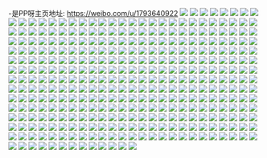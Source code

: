 -是PP呀主页地址: https://weibo.com/u/1793640922 
![](https://wx4.sinaimg.cn/mw2000/6ae8c9daly1h90anzwu1oj21400u0drg.jpg) 
![](https://wx4.sinaimg.cn/mw2000/6ae8c9daly1h90ao07bpqj20u0140tet.jpg) 
![](https://wx4.sinaimg.cn/mw2000/6ae8c9daly1h90anzcav3j22c0340kjl.jpg) 
![](https://wx4.sinaimg.cn/mw2000/6ae8c9daly1h90ap9shmej22c0340qv5.jpg) 
![](https://wx4.sinaimg.cn/mw2000/6ae8c9daly1h90apc2a86j23402c0npd.jpg) 
![](https://wx4.sinaimg.cn/mw2000/6ae8c9daly1h90ao3dcz6j20u014079m.jpg) 
![](https://wx4.sinaimg.cn/mw2000/6ae8c9daly1h8888e1ns3j20u0140afn.jpg) 
![](https://wx4.sinaimg.cn/mw2000/6ae8c9daly1h7pwmw1et0j21400u0n0i.jpg) 
![](https://wx4.sinaimg.cn/mw2000/6ae8c9daly1h7pwmx0j6wj21400u0n0d.jpg) 
![](https://wx4.sinaimg.cn/mw2000/6ae8c9daly1h77ctx4ulzj20zo256qrs.jpg) 
![](https://wx4.sinaimg.cn/mw2000/6ae8c9daly1h77biylg0mj20zo2561kx.jpg) 
![](https://wx4.sinaimg.cn/mw2000/6ae8c9daly1h758p42nm8j22c0340u0x.jpg) 
![](https://wx4.sinaimg.cn/mw2000/6ae8c9dagy1h6ull8iuffj21400u0gwd.jpg) 
![](https://wx4.sinaimg.cn/mw2000/6ae8c9dagy1h6ull2ik24j20u0140q84.jpg) 
![](https://wx4.sinaimg.cn/mw2000/6ae8c9dagy1h6ull54z74j20u0140tbn.jpg) 
![](https://wx4.sinaimg.cn/mw2000/6ae8c9dagy1h6ull6nkc0j20u0140dhf.jpg) 
![](https://wx4.sinaimg.cn/mw2000/6ae8c9dagy1h6ull7e9t9j20u014041n.jpg) 
![](https://wx4.sinaimg.cn/mw2000/6ae8c9dagy1h6ulldjokmj20u0140ah0.jpg) 
![](https://wx4.sinaimg.cn/mw2000/6ae8c9daly1h6i150ennej22uc24r7wi.jpg) 
![](https://wx4.sinaimg.cn/mw2000/6ae8c9daly1h50xwxh2kjj21ke2387wh.jpg) 
![](https://wx4.sinaimg.cn/mw2000/6ae8c9daly1h50xwyigobj22a831nhdt.jpg) 
![](https://wx4.sinaimg.cn/mw2000/6ae8c9daly1h50xxbe0czj21o0280e81.jpg) 
![](https://wx4.sinaimg.cn/mw2000/6ae8c9daly1h4yfdcpw1uj20u0140th5.jpg) 
![](https://wx4.sinaimg.cn/mw2000/6ae8c9daly1h3zmqogx7tj20u01sxk0i.jpg) 
![](https://wx4.sinaimg.cn/mw2000/6ae8c9dagy1h3ycllq2hcj20z71h9b29.jpg) 
![](https://wx4.sinaimg.cn/mw2000/6ae8c9dagy1h3yckz3h01j20zo1hf4kz.jpg) 
![](https://wx4.sinaimg.cn/mw2000/6ae8c9dagy1h3yckxvoj8j20zn1he4ia.jpg) 
![](https://wx4.sinaimg.cn/mw2000/6ae8c9dagy1h3yckzlpmvj20ue19faor.jpg) 
![](https://wx4.sinaimg.cn/mw2000/6ae8c9dagy1h3ycltwwv3j20zg1h3nlz.jpg) 
![](https://wx4.sinaimg.cn/mw2000/6ae8c9dagy1h3ycu1394jj20zo0no12i.jpg) 
![](https://wx4.sinaimg.cn/mw2000/6ae8c9dagy1h3ycp8lhbbj2224334qv7.jpg) 
![](https://wx4.sinaimg.cn/mw2000/6ae8c9dagy1h3yckynb49j21w019c1kx.jpg) 
![](https://wx4.sinaimg.cn/mw2000/6ae8c9dagy1h3ycoijypcj20yq1gxwsh.jpg) 
![](https://wx4.sinaimg.cn/mw2000/6ae8c9dagy1h3ycrxdevmj20ws1d7gya.jpg) 
![](https://wx4.sinaimg.cn/mw2000/6ae8c9dagy1h3x7gz3sl2j20u01cwt9w.jpg) 
![](https://wx4.sinaimg.cn/mw2000/6ae8c9dagy1h3x7gzgmn3j20k4069dg3.jpg) 
![](https://wx4.sinaimg.cn/mw2000/6ae8c9dagy1h3k8pyumfjj20u60u078x.jpg) 
![](https://wx4.sinaimg.cn/mw2000/6ae8c9dagy1h3k8pzyfvtj20u60u0wjg.jpg) 
![](https://wx4.sinaimg.cn/mw2000/6ae8c9dagy1h3k8q0lorfj20u90u0wgo.jpg) 
![](https://wx4.sinaimg.cn/mw2000/6ae8c9dagy1h3k8pxqd59j20u00gwju3.jpg) 
![](https://wx4.sinaimg.cn/mw2000/6ae8c9dagy1h317fqq63dj22c03401ky.jpg) 
![](https://wx4.sinaimg.cn/mw2000/6ae8c9dagy1h22e229m9gj21f01w0b29.jpg) 
![](https://wx4.sinaimg.cn/mw2000/6ae8c9dagy1h22e241wfnj21ey1vz1kx.jpg) 
![](https://wx4.sinaimg.cn/mw2000/6ae8c9dagy1h226twirs5j22122pfu0x.jpg) 
![](https://wx4.sinaimg.cn/mw2000/6ae8c9dagy1h20300xgpmj228h2zb4qq.jpg) 
![](https://wx4.sinaimg.cn/mw2000/6ae8c9dagy1h202zaop2vj28zk6qonpn.jpg) 
![](https://wx4.sinaimg.cn/mw2000/6ae8c9dagy1h202y2pl06j221w2qinpd.jpg) 
![](https://wx4.sinaimg.cn/mw2000/6ae8c9dagy1h1zxp6b798j221x2qkhdt.jpg) 
![](https://wx4.sinaimg.cn/mw2000/6ae8c9daly1h1zxsjshsfj22442thkjm.jpg) 
![](https://wx4.sinaimg.cn/mw2000/6ae8c9daly1h1zxxx3wm2j21y52lju0x.jpg) 
![](https://wx4.sinaimg.cn/mw2000/6ae8c9dagy1h1ylknd9zgj20zj1be12n.jpg) 
![](https://wx4.sinaimg.cn/mw2000/6ae8c9dagy1h1ylli6zpoj20u012u13v.jpg) 
![](https://wx4.sinaimg.cn/mw2000/6ae8c9dagy1h1xydev7ftj225j2vdqv5.jpg) 
![](https://wx4.sinaimg.cn/mw2000/6ae8c9dagy1h1xyb75gjej21ya2ln1kx.jpg) 
![](https://wx4.sinaimg.cn/mw2000/6ae8c9daly1h1xydj2z4wj21sh2dz4qq.jpg) 
![](https://wx4.sinaimg.cn/mw2000/6ae8c9daly1h1svzmkr6tj21js22d7wh.jpg) 
![](https://wx4.sinaimg.cn/mw2000/6ae8c9dagy1h1svn3xeo5j21n426ukex.jpg) 
![](https://wx4.sinaimg.cn/mw2000/6ae8c9dagy1h1svnhz5ldj21tr2fo1kx.jpg) 
![](https://wx4.sinaimg.cn/mw2000/6ae8c9dagy1h1svp1xrn3j21r52c7hdt.jpg) 
![](https://wx4.sinaimg.cn/mw2000/6ae8c9dagy1h1svst12g6j28zk6qo4qs.jpg) 
![](https://wx4.sinaimg.cn/mw2000/6ae8c9dagy1h1svsyg0xcj222j2rdkjl.jpg) 
![](https://wx4.sinaimg.cn/mw2000/6ae8c9dagy1h1pksm5o4aj20u0140jzo.jpg) 
![](https://wx4.sinaimg.cn/mw2000/6ae8c9dagy1h1pkskqlloj20u0140tfc.jpg) 
![](https://wx4.sinaimg.cn/mw2000/6ae8c9dagy1h1pksjteibj21400u044x.jpg) 
![](https://wx4.sinaimg.cn/mw2000/6ae8c9dagy1h1pksn1fqgj20u0140tew.jpg) 
![](https://wx4.sinaimg.cn/mw2000/6ae8c9dagy1h1pksnxxdmj20u0140jyd.jpg) 
![](https://wx4.sinaimg.cn/mw2000/6ae8c9dagy1h1pkux0dgbj20u0140q9h.jpg) 
![](https://wx4.sinaimg.cn/mw2000/6ae8c9dagy1h1pktn1yz9j20u00u0dkv.jpg) 
![](https://wx4.sinaimg.cn/mw2000/6ae8c9daly1h1mzst0cglj20zo19kgou.jpg) 
![](https://wx4.sinaimg.cn/mw2000/6ae8c9daly1h1m2o32efwj20u0140n9i.jpg) 
![](https://wx4.sinaimg.cn/mw2000/6ae8c9daly1h10yq1fj6dj22062o8npd.jpg) 
![](https://wx4.sinaimg.cn/mw2000/6ae8c9dagy1h0xsjwje0jj20u013z12c.jpg) 
![](https://wx4.sinaimg.cn/mw2000/6ae8c9dagy1h0xsh2mmcwj20u0140qap.jpg) 
![](https://wx4.sinaimg.cn/mw2000/6ae8c9dagy1h0xsf16wchj20u0140n4a.jpg) 
![](https://wx4.sinaimg.cn/mw2000/6ae8c9dagy1h0xsjuredvj20u0140gt0.jpg) 
![](https://wx4.sinaimg.cn/mw2000/6ae8c9dagy1h0xsewwzd5j20u00u0wkk.jpg) 
![](https://wx4.sinaimg.cn/mw2000/6ae8c9dagy1h0xsezmilqj20u014046b.jpg) 
![](https://wx4.sinaimg.cn/mw2000/6ae8c9dagy1h0xsh3m7e3j21400u0dn2.jpg) 
![](https://wx4.sinaimg.cn/mw2000/6ae8c9dagy1h0xshbd9qlj20u0140n4k.jpg) 
![](https://wx4.sinaimg.cn/mw2000/6ae8c9dagy1h0xshddhuxj21400u0doz.jpg) 
![](https://wx4.sinaimg.cn/mw2000/6ae8c9daly1h0nlwpxdnxj20s61954ab.jpg) 
![](https://wx4.sinaimg.cn/mw2000/6ae8c9daly1h08akj1vdmj20u01t0tjl.jpg) 
![](https://wx4.sinaimg.cn/mw2000/6ae8c9daly1h08anj2kqaj20u0140wpj.jpg) 
![](https://wx4.sinaimg.cn/mw2000/6ae8c9daly1h08aa1qszxj20u0140jzr.jpg) 
![](https://wx4.sinaimg.cn/mw2000/6ae8c9daly1h08anidifbj20u014249o.jpg) 
![](https://wx4.sinaimg.cn/mw2000/6ae8c9daly1h08ahg3c3aj20u0140n47.jpg) 
![](https://wx4.sinaimg.cn/mw2000/6ae8c9daly1h08aqn8nmuj20u0140790.jpg) 
![](https://wx4.sinaimg.cn/mw2000/6ae8c9daly1gztjml3j18j23332bchdu.jpg) 
![](https://wx4.sinaimg.cn/mw2000/6ae8c9daly1gztjl7s003j23332bcqv6.jpg) 
![](https://wx4.sinaimg.cn/mw2000/6ae8c9daly1gztjlh2vnyj22s4233b29.jpg) 
![](https://wx4.sinaimg.cn/mw2000/6ae8c9daly1gztjlqkvbuj22p220tu0x.jpg) 
![](https://wx4.sinaimg.cn/mw2000/6ae8c9daly1gztjkk99u7j22qb21thdu.jpg) 
![](https://wx4.sinaimg.cn/mw2000/6ae8c9daly1gztjm41ylzj22xl2761ky.jpg) 
![](https://wx4.sinaimg.cn/mw2000/6ae8c9daly1gztjk3kdx7j22c0340b2a.jpg) 
![](https://wx4.sinaimg.cn/mw2000/6ae8c9daly1gzscflwp3yj233z1by1kx.jpg) 
![](https://wx4.sinaimg.cn/mw2000/6ae8c9daly1gxz882ana1j20u01sx46o.jpg) 
![](https://wx4.sinaimg.cn/mw2000/6ae8c9daly1gxz88d0i2kj20u01sx7dp.jpg) 
![](https://wx4.sinaimg.cn/mw2000/6ae8c9daly1gxxyl9jjsoj20sg0g0acv.jpg) 
![](https://wx4.sinaimg.cn/mw2000/6ae8c9daly1gxx8mgmp0ej20zo2567wh.jpg) 
![](https://wx4.sinaimg.cn/mw2000/6ae8c9daly1gwv3hkkr28j21c921dtv8.jpg) 
![](https://wx4.sinaimg.cn/mw2000/6ae8c9daly1gwv2699f2vj21f01w04qp.jpg) 
![](https://wx4.sinaimg.cn/mw2000/6ae8c9daly1gwv25ywezmj223n2sue81.jpg) 
![](https://wx4.sinaimg.cn/mw2000/6ae8c9daly1gwv2674nf9j226t26tu0x.jpg) 
![](https://wx4.sinaimg.cn/mw2000/6ae8c9daly1gwv3eolc3hj21zs2nphdt.jpg) 
![](https://wx4.sinaimg.cn/mw2000/6ae8c9daly1gwv262aypkj22aw2awnpd.jpg) 
![](https://wx4.sinaimg.cn/mw2000/6ae8c9daly1gwv3dtjnpfj212f142dzr.jpg) 
![](https://wx4.sinaimg.cn/mw2000/6ae8c9daly1gwv2uvnh1vj21en1fd4p5.jpg) 
![](https://wx4.sinaimg.cn/mw2000/6ae8c9daly1gwv3aqg530j22a72a77wi.jpg) 
![](https://wx4.sinaimg.cn/mw2000/6ae8c9daly1gwmvg14xt2j20u0140n5s.jpg) 
![](https://wx4.sinaimg.cn/mw2000/6ae8c9daly1gwmvg34etrj20u0148dot.jpg) 
![](https://wx4.sinaimg.cn/mw2000/6ae8c9daly1gwmvg475orj20u0140161.jpg) 
![](https://wx4.sinaimg.cn/mw2000/6ae8c9daly1gwmvg4wimxj21400u010n.jpg) 
![](https://wx4.sinaimg.cn/mw2000/6ae8c9daly1gwmvg2ko5kj20u0140tii.jpg) 
![](https://wx4.sinaimg.cn/mw2000/6ae8c9daly1gwmvgn7qwbj20u0140gsp.jpg) 
![](https://wx4.sinaimg.cn/mw2000/6ae8c9daly1gwmvgnzp88j20u0140139.jpg) 
![](https://wx4.sinaimg.cn/mw2000/6ae8c9daly1gwmvjmnudbj20u0140dn4.jpg) 
![](https://wx4.sinaimg.cn/mw2000/6ae8c9daly1gwmvszyzr6j20u013ytmt.jpg) 
![](https://wx4.sinaimg.cn/mw2000/6ae8c9daly1gwlvrhxx92j22c0340hdu.jpg) 
![](https://wx4.sinaimg.cn/mw2000/6ae8c9daly1gwlvrfidmvj22c0340b2a.jpg) 
![](https://wx4.sinaimg.cn/mw2000/6ae8c9daly1gwlvpw0wlaj21bm1rhnpd.jpg) 
![](https://wx4.sinaimg.cn/mw2000/6ae8c9daly1gwlvyxk5z7j21fo1wwty6.jpg) 
![](https://wx4.sinaimg.cn/mw2000/6ae8c9daly1gwlvpywoi7j219w1nv7wh.jpg) 
![](https://wx4.sinaimg.cn/mw2000/6ae8c9daly1gwlvrlfrodj22c0340e83.jpg) 
![](https://wx4.sinaimg.cn/mw2000/6ae8c9daly1gwlw3vjj58j21f01w0b2a.jpg) 
![](https://wx4.sinaimg.cn/mw2000/6ae8c9daly1gwlw1kipsjj21w01f0x6p.jpg) 
![](https://wx4.sinaimg.cn/mw2000/6ae8c9daly1gwlw2g77u0j21h51yu4qq.jpg) 
![](https://wx4.sinaimg.cn/mw2000/6ae8c9daly1gwhaocbr3wj22c0340b2b.jpg) 
![](https://wx4.sinaimg.cn/mw2000/6ae8c9daly1gwhaloafbpj23402c0x6p.jpg) 
![](https://wx4.sinaimg.cn/mw2000/6ae8c9daly1gwhammrf2zj22c0340qv5.jpg) 
![](https://wx4.sinaimg.cn/mw2000/6ae8c9daly1gwhaonmczkj22c03407wi.jpg) 
![](https://wx4.sinaimg.cn/mw2000/6ae8c9daly1gwhal836h6j21f01w0e81.jpg) 
![](https://wx4.sinaimg.cn/mw2000/6ae8c9daly1gwhanc8t6wj23402c0npe.jpg) 
![](https://wx4.sinaimg.cn/mw2000/6ae8c9daly1gwhanokjf5j22c0340qv5.jpg) 
![](https://wx4.sinaimg.cn/mw2000/6ae8c9daly1gwhanzux6kj23402c0npd.jpg) 
![](https://wx4.sinaimg.cn/mw2000/6ae8c9daly1gwhbcxm0tcj21f01w0kjl.jpg) 
![](https://wx4.sinaimg.cn/mw2000/6ae8c9daly1gwham6xeoej22c0340hdu.jpg) 
![](https://wx4.sinaimg.cn/mw2000/6ae8c9daly1gwhanupor0j22c0340qv5.jpg) 
![](https://wx4.sinaimg.cn/mw2000/6ae8c9daly1gwhap2h265j22c0340npe.jpg) 
![](https://wx4.sinaimg.cn/mw2000/6ae8c9daly1gweky8ge93j20u0140dpm.jpg) 
![](https://wx4.sinaimg.cn/mw2000/6ae8c9daly1gweky7y38sj20u0140k0w.jpg) 
![](https://wx4.sinaimg.cn/mw2000/6ae8c9daly1gweky9jtexj20u0140n99.jpg) 
![](https://wx4.sinaimg.cn/mw2000/6ae8c9dagy1gw5i20i849j20u014012t.jpg) 
![](https://wx4.sinaimg.cn/mw2000/001XnVWily1gvr83eek3wj60u0140q9a02.jpg) 
![](https://wx4.sinaimg.cn/mw2000/001XnVWily1gvr83djjmsj60u0140qb502.jpg) 
![](https://wx4.sinaimg.cn/mw2000/001XnVWily1gvi58nmjoyj60u014013a02.jpg) 
![](https://wx4.sinaimg.cn/mw2000/001XnVWily1gvcz8979iij629e1p2hdt02.jpg) 
![](https://wx4.sinaimg.cn/mw2000/6ae8c9daly1gvcz8bmpqxj227s2ydhdu.jpg) 
![](https://wx4.sinaimg.cn/mw2000/001XnVWigy1gv6izr44e3j61410u0ter02.jpg) 
![](https://wx4.sinaimg.cn/mw2000/001XnVWigy1gv6izolw6rj619e0u0qc902.jpg) 
![](https://wx4.sinaimg.cn/mw2000/001XnVWigy1gv6izrq290j619e0u042q02.jpg) 
![](https://wx4.sinaimg.cn/mw2000/001XnVWigy1gv6pppknzmj619e0u0tgz02.jpg) 
![](https://wx4.sinaimg.cn/mw2000/001XnVWigy1gv6pnctam5j619e0u0gqd02.jpg) 
![](https://wx4.sinaimg.cn/mw2000/001XnVWigy1gv6polxmq7j60u0109tgk02.jpg) 
![](https://wx4.sinaimg.cn/mw2000/001XnVWigy1gv6pq8p5dqj619e0u07ai02.jpg) 
![](https://wx4.sinaimg.cn/mw2000/001XnVWigy1gv6pq9ezthj60u00u0dmr02.jpg) 
![](https://wx4.sinaimg.cn/mw2000/001XnVWigy1gv6pq7vrkgj61400u0wjq02.jpg) 
![](https://wx4.sinaimg.cn/mw2000/001XnVWily1guvc9312ubj60u012i0zz02.jpg) 
![](https://wx4.sinaimg.cn/mw2000/001XnVWily1gusncx7xb2j61u11dinpd02.jpg) 
![](https://wx4.sinaimg.cn/mw2000/001XnVWily1gusncuqdlgj63402c0e8202.jpg) 
![](https://wx4.sinaimg.cn/mw2000/001XnVWily1gusncz7zy1j61ez1vykjl02.jpg) 
![](https://wx4.sinaimg.cn/mw2000/001XnVWily1gusnd53fn0j63402c0npe02.jpg) 
![](https://wx4.sinaimg.cn/mw2000/001XnVWily1gusnd101p8j60zo1ren6l02.jpg) 
![](https://wx4.sinaimg.cn/mw2000/001XnVWily1gusnd27fb2j61cc1f1kjb02.jpg) 
![](https://wx4.sinaimg.cn/mw2000/001XnVWily1gusndgk5yaj63r94zwu1302.jpg) 
![](https://wx4.sinaimg.cn/mw2000/001XnVWily1gusnd0kcsfj60z71ax1kx02.jpg) 
![](https://wx4.sinaimg.cn/mw2000/001XnVWily1gusne9ihflj62c0340npi02.jpg) 
![](https://wx4.sinaimg.cn/mw2000/001XnVWily1gusncssx1rj635s2dc1l002.jpg) 
![](https://wx4.sinaimg.cn/mw2000/001XnVWily1gujjpy7gchj60u01400yf02.jpg) 
![](https://wx4.sinaimg.cn/mw2000/001XnVWily1gujjpxlx80j60u0140wly02.jpg) 
![](https://wx4.sinaimg.cn/mw2000/001XnVWily1gujjpwh2raj60u0140wiq02.jpg) 
![](https://wx4.sinaimg.cn/mw2000/001XnVWily1gujjpu6b21j60u0140q7c02.jpg) 
![](https://wx4.sinaimg.cn/mw2000/001XnVWily1gujjpuq6oaj60u0140q9n02.jpg) 
![](https://wx4.sinaimg.cn/mw2000/001XnVWily1gujjpvy9huj60u014045402.jpg) 
![](https://wx4.sinaimg.cn/mw2000/001XnVWily1gujjq02oc1j60u0140aj402.jpg) 
![](https://wx4.sinaimg.cn/mw2000/001XnVWily1gujjpyw94kj60u0140wj302.jpg) 
![](https://wx4.sinaimg.cn/mw2000/001XnVWily1gujjpzflk5j60u0140jw602.jpg) 
![](https://wx4.sinaimg.cn/mw2000/6ae8c9daly1gtd15bim0zj21kd235e81.jpg) 
![](https://wx4.sinaimg.cn/mw2000/6ae8c9daly1gtd15m852hj22bb332qv6.jpg) 
![](https://wx4.sinaimg.cn/mw2000/6ae8c9daly1gtd15phgx2j21h31ysu0x.jpg) 
![](https://wx4.sinaimg.cn/mw2000/6ae8c9daly1gtd15i5ntaj218d1n5axx.jpg) 
![](https://wx4.sinaimg.cn/mw2000/6ae8c9daly1gtd1gzy5b9j22bb332b2a.jpg) 
![](https://wx4.sinaimg.cn/mw2000/6ae8c9daly1gtd1m7v9ndj22bb332hdu.jpg) 
![](https://wx4.sinaimg.cn/mw2000/6ae8c9daly1gtd1uacshfj21e21w01kx.jpg) 
![](https://wx4.sinaimg.cn/mw2000/6ae8c9daly1gt9o0cbzgvj20u0140jz5.jpg) 
![](https://wx4.sinaimg.cn/mw2000/6ae8c9daly1gt9o0a8dvkj20u014044q.jpg) 
![](https://wx4.sinaimg.cn/mw2000/6ae8c9daly1gt9o0694j3j20u0140qb6.jpg) 
![](https://wx4.sinaimg.cn/mw2000/6ae8c9daly1gt9o07d2x4j20u0140ais.jpg) 
![](https://wx4.sinaimg.cn/mw2000/6ae8c9daly1gt9o02h9k2j20u010rtdv.jpg) 
![](https://wx4.sinaimg.cn/mw2000/6ae8c9daly1gt9nzy5ffuj20u0158tkm.jpg) 
![](https://wx4.sinaimg.cn/mw2000/6ae8c9daly1gt9o07zqobj20u0140n3j.jpg) 
![](https://wx4.sinaimg.cn/mw2000/6ae8c9daly1gt9o1cn5hhj21400u07bb.jpg) 
![](https://wx4.sinaimg.cn/mw2000/001XnVWily1gt9o01o0p4j61400u04d602.jpg) 
![](https://wx4.sinaimg.cn/mw2000/6ae8c9daly1gt9o09a5q8j20u0140k2j.jpg) 
![](https://wx4.sinaimg.cn/mw2000/6ae8c9daly1gt9o059aq2j20u0140n7t.jpg) 
![](https://wx4.sinaimg.cn/mw2000/6ae8c9daly1gt9o04gynej20u014048j.jpg) 
![](https://wx4.sinaimg.cn/mw2000/6ae8c9daly1gt9o00ac03j21400u0118.jpg) 
![](https://wx4.sinaimg.cn/mw2000/6ae8c9daly1gt9nzwamupj20u01407at.jpg) 
![](https://wx4.sinaimg.cn/mw2000/6ae8c9daly1gt17qb29rlj20u01akn8m.jpg) 
![](https://wx4.sinaimg.cn/mw2000/6ae8c9daly1gt17qa91xpj20u0140qd5.jpg) 
![](https://wx4.sinaimg.cn/mw2000/6ae8c9daly1gt17q9ibuqj20u01407ep.jpg) 
![](https://wx4.sinaimg.cn/mw2000/6ae8c9daly1gt17qbp9l9j20u0140q9l.jpg) 
![](https://wx4.sinaimg.cn/mw2000/6ae8c9daly1gt17vj7ksjj20u0140teu.jpg) 
![](https://wx4.sinaimg.cn/mw2000/6ae8c9daly1gt17qci6w8j20u0140n4t.jpg) 
![](https://wx4.sinaimg.cn/mw2000/6ae8c9daly1gt17u692spj21400u0jzj.jpg) 
![](https://wx4.sinaimg.cn/mw2000/6ae8c9daly1gt17u6xnoaj20u01400zi.jpg) 
![](https://wx4.sinaimg.cn/mw2000/6ae8c9daly1gt17vhnlefj20u0140k02.jpg) 
![](https://wx4.sinaimg.cn/mw2000/6ae8c9daly1gt17q8mt1uj20u0140gvk.jpg) 
![](https://wx4.sinaimg.cn/mw2000/6ae8c9daly1gt17u7pikzj20u0140qc7.jpg) 
![](https://wx4.sinaimg.cn/mw2000/6ae8c9daly1gt17vguu16j20u01407ep.jpg) 
![](https://wx4.sinaimg.cn/mw2000/6ae8c9daly1gt17qd2uy4j20u0140gvj.jpg) 
![](https://wx4.sinaimg.cn/mw2000/6ae8c9daly1gt17vikeqfj20u0140481.jpg) 
![](https://wx4.sinaimg.cn/mw2000/6ae8c9daly1gt17vfplwbj21400u0amm.jpg) 
![](https://wx4.sinaimg.cn/mw2000/6ae8c9daly1grxsapwq4fj20u0140n7c.jpg) 
![](https://wx4.sinaimg.cn/mw2000/6ae8c9daly1grxsap5a6jj20u0140dop.jpg) 
![](https://wx4.sinaimg.cn/mw2000/6ae8c9dagy1grhr8ld53aj20u01087c2.jpg) 
![](https://wx4.sinaimg.cn/mw2000/6ae8c9dagy1grhr8ijs3cj20u018vzq5.jpg) 
![](https://wx4.sinaimg.cn/mw2000/001XnVWigy1grhr8fnsjrj60zo0nj42q02.jpg) 
![](https://wx4.sinaimg.cn/mw2000/6ae8c9dagy1grhr8lvx2wj20u0129wmp.jpg) 
![](https://wx4.sinaimg.cn/mw2000/6ae8c9dagy1grhr8hj0h0j20u018rdl4.jpg) 
![](https://wx4.sinaimg.cn/mw2000/6ae8c9dagy1grhr8gtlp7j20zo0nj41q.jpg) 
![](https://wx4.sinaimg.cn/mw2000/6ae8c9dagy1grhr8ey4ypj20yw0mttbr.jpg) 
![](https://wx4.sinaimg.cn/mw2000/6ae8c9dagy1grhr8gcdi1j20u018yjw0.jpg) 
![](https://wx4.sinaimg.cn/mw2000/6ae8c9dagy1grhr8ktzz7j20zo0nltbv.jpg) 
![](https://wx4.sinaimg.cn/mw2000/6ae8c9dagy1grhr8md3wqj20zo0nbjub.jpg) 
![](https://wx4.sinaimg.cn/mw2000/6ae8c9dagy1grgfqm0vykj20u0140gqz.jpg) 
![](https://wx4.sinaimg.cn/mw2000/001XnVWigy1grgfqmmfz7j60u014044d02.jpg) 
![](https://wx4.sinaimg.cn/mw2000/6ae8c9dagy1grgfqlfmx7j20u0140wva.jpg) 
![](https://wx4.sinaimg.cn/mw2000/6ae8c9dagy1grgfj0kmt8j20rd0zpahz.jpg) 
![](https://wx4.sinaimg.cn/mw2000/6ae8c9dagy1grgfj1714ij20u00vnn4q.jpg) 
![](https://wx4.sinaimg.cn/mw2000/6ae8c9dagy1grgfj1rqnrj20u00vmk27.jpg) 
![](https://wx4.sinaimg.cn/mw2000/6ae8c9dagy1grgfj2saohj20u0140h58.jpg) 
![](https://wx4.sinaimg.cn/mw2000/6ae8c9dagy1grgfizzy24j20u0140ws5.jpg) 
![](https://wx4.sinaimg.cn/mw2000/6ae8c9dagy1grgflbg9nhj20uc0u0alk.jpg) 
![](https://wx4.sinaimg.cn/mw2000/6ae8c9dagy1grgfixp4omj20u0140dwc.jpg) 
![](https://wx4.sinaimg.cn/mw2000/6ae8c9dagy1grfa5ik93gj20u0140dpu.jpg) 
![](https://wx4.sinaimg.cn/mw2000/6ae8c9dagy1grfa5jjqiwj20u0140n7r.jpg) 
![](https://wx4.sinaimg.cn/mw2000/6ae8c9daly1gre8cv07sfj20u0140qhc.jpg) 
![](https://wx4.sinaimg.cn/mw2000/6ae8c9daly1gre8mq68yyj20u0140wsq.jpg) 
![](https://wx4.sinaimg.cn/mw2000/6ae8c9daly1gpv5umldpaj20zo1stn58.jpg) 
![](https://wx4.sinaimg.cn/mw2000/6ae8c9daly1gpse23dawhj20u01400z6.jpg) 
![](https://wx4.sinaimg.cn/mw2000/6ae8c9daly1gpse236mt5j20u0140qag.jpg) 
![](https://wx4.sinaimg.cn/mw2000/6ae8c9daly1gpse23jmz6j20rt15maji.jpg) 
![](https://wx4.sinaimg.cn/mw2000/6ae8c9daly1gp85n527p7j21sx2eknag.jpg) 
![](https://wx4.sinaimg.cn/mw2000/6ae8c9daly1gp85n5y1u6j20x016vn8y.jpg) 
![](https://wx4.sinaimg.cn/mw2000/6ae8c9daly1gp85n6k7eaj229g30m4qp.jpg) 
![](https://wx4.sinaimg.cn/mw2000/6ae8c9daly1gp85n3mowvj229n30v1kx.jpg) 
![](https://wx4.sinaimg.cn/mw2000/6ae8c9daly1gp85z2vvdtj22c0340hdt.jpg) 
![](https://wx4.sinaimg.cn/mw2000/6ae8c9daly1gp85tjafzij22c03404qp.jpg) 
![](https://wx4.sinaimg.cn/mw2000/6ae8c9daly1gp85yztep5j22c0340hdu.jpg) 
![](https://wx4.sinaimg.cn/mw2000/6ae8c9daly1gp85z580fyj22c0340kjl.jpg) 
![](https://wx4.sinaimg.cn/mw2000/6ae8c9daly1gp861250cyj20hb0ndgn4.jpg) 
![](https://wx4.sinaimg.cn/mw2000/6ae8c9daly1gp8612dhyij20rf0zcn1s.jpg) 
![](https://wx4.sinaimg.cn/mw2000/6ae8c9daly1gp8611qfknj20yt1b3wm5.jpg) 
![](https://wx4.sinaimg.cn/mw2000/6ae8c9daly1gojphrh4bpj20u014fdvm.jpg) 
![](https://wx4.sinaimg.cn/mw2000/6ae8c9daly1gojphpzowbj20wc0u0tjh.jpg) 
![](https://wx4.sinaimg.cn/mw2000/6ae8c9daly1gnklp6ogwkj20u01sxtiv.jpg) 
![](https://wx4.sinaimg.cn/mw2000/6ae8c9daly1gl1o7w1jqjj21sc2dshc8.jpg) 
![](https://wx4.sinaimg.cn/mw2000/6ae8c9daly1gkj0wjxxrkj20u01407dv.jpg) 
![](https://wx4.sinaimg.cn/mw2000/6ae8c9dagy1gkb2e1ik5zj20ub0u0qal.jpg) 
![](https://wx4.sinaimg.cn/mw2000/6ae8c9dagy1gkb2h50j1ij20u0140dne.jpg) 
![](https://wx4.sinaimg.cn/mw2000/6ae8c9dagy1gkb2e09pglj20r50wggv6.jpg) 
![](https://wx4.sinaimg.cn/mw2000/6ae8c9dagy1gkb2hl5z1yj20yi0qnwis.jpg) 
![](https://wx4.sinaimg.cn/mw2000/6ae8c9dagy1gkb2fwmf3sj20u011i14c.jpg) 
![](https://wx4.sinaimg.cn/mw2000/6ae8c9dagy1gkb2dzkaw8j20u00u0jz7.jpg) 
![](https://wx4.sinaimg.cn/mw2000/6ae8c9dagy1gkb2fvceo0j20pi0xcqah.jpg) 
![](https://wx4.sinaimg.cn/mw2000/6ae8c9dagy1gkb2fvylwoj20u00u0thk.jpg) 
![](https://wx4.sinaimg.cn/mw2000/6ae8c9dagy1gkb2e0vzcij20u0111tip.jpg) 
![](https://wx4.sinaimg.cn/mw2000/6ae8c9dagy1gkb2fyqdp9j20ue0u0n4d.jpg) 
![](https://wx4.sinaimg.cn/mw2000/6ae8c9dagy1gkb2e3lou7j20um0u0wok.jpg) 
![](https://wx4.sinaimg.cn/mw2000/6ae8c9dagy1gkb2e2wke9j20tr0trdo7.jpg) 
![](https://wx4.sinaimg.cn/mw2000/6ae8c9dagy1gkb2h49v5aj20u01407c5.jpg) 
![](https://wx4.sinaimg.cn/mw2000/6ae8c9dagy1gkb2iuewyaj20u01404av.jpg) 
![](https://wx4.sinaimg.cn/mw2000/6ae8c9dagy1gjvnuydb7bj20u0140nbx.jpg) 
![](https://wx4.sinaimg.cn/mw2000/6ae8c9dagy1gjvnvc2gs0j20u00u0wqa.jpg) 
![](https://wx4.sinaimg.cn/mw2000/6ae8c9dagy1gjvnvcwjtyj20u00u07hq.jpg) 
![](https://wx4.sinaimg.cn/mw2000/6ae8c9dagy1gjvny5spf6j20u013xqcj.jpg) 
![](https://wx4.sinaimg.cn/mw2000/6ae8c9daly1gizryuyx92j22c0340b2a.jpg) 
![](https://wx4.sinaimg.cn/mw2000/6ae8c9daly1gizry1ltkfj20yi0pn11d.jpg) 
![](https://wx4.sinaimg.cn/mw2000/6ae8c9daly1gizrycowv8j22432tgx6q.jpg) 
![](https://wx4.sinaimg.cn/mw2000/6ae8c9daly1gizryw4iefj22112peqv6.jpg) 
![](https://wx4.sinaimg.cn/mw2000/6ae8c9daly1girusky8cwj20u0140tee.jpg) 
![](https://wx4.sinaimg.cn/mw2000/6ae8c9daly1girus63o3cj20u00u0ah4.jpg) 
![](https://wx4.sinaimg.cn/mw2000/6ae8c9daly1girus5fdvzj20pp10b454.jpg) 
![](https://wx4.sinaimg.cn/mw2000/6ae8c9daly1girurtk7w3j20u00xdwpl.jpg) 
![](https://wx4.sinaimg.cn/mw2000/6ae8c9daly1giahke6928j21o0280e82.jpg) 
![](https://wx4.sinaimg.cn/mw2000/6ae8c9daly1giahkf61puj228y2zyu0y.jpg) 
![](https://wx4.sinaimg.cn/mw2000/6ae8c9dagy1ghia9uuajoj21400u0gsx.jpg) 
![](https://wx4.sinaimg.cn/mw2000/6ae8c9dagy1ghia9lu9qtj20u01404bo.jpg) 
![](https://wx4.sinaimg.cn/mw2000/6ae8c9dagy1ghia9o6stdj21400u0qbc.jpg) 
![](https://wx4.sinaimg.cn/mw2000/6ae8c9dagy1ghiafkn1a3j21400u0th0.jpg) 
![](https://wx4.sinaimg.cn/mw2000/6ae8c9dagy1ghiafjtoakj21400u0tlg.jpg) 
![](https://wx4.sinaimg.cn/mw2000/6ae8c9dagy1ghiaady98gj21400u048p.jpg) 
![](https://wx4.sinaimg.cn/mw2000/6ae8c9dagy1ghia9xgvwfj21400u0gzu.jpg) 
![](https://wx4.sinaimg.cn/mw2000/6ae8c9dagy1ghiacc4e3sj20u00u044u.jpg) 
![](https://wx4.sinaimg.cn/mw2000/6ae8c9dagy1ghiaigak7ij21400u0th5.jpg) 
![](https://wx4.sinaimg.cn/mw2000/6ae8c9daly1ghb6lgrnapj20yi22ohdu.jpg) 
![](https://wx4.sinaimg.cn/mw2000/6ae8c9daly1gh0t2gyf6cj20u00vkjyg.jpg) 
![](https://wx4.sinaimg.cn/mw2000/6ae8c9daly1gh0t2g7qu9j21400u04cj.jpg) 
![](https://wx4.sinaimg.cn/mw2000/6ae8c9daly1gh0t35kcgdj20u0140dq7.jpg) 
![](https://wx4.sinaimg.cn/mw2000/6ae8c9daly1gh0tah8tupj20u30u048g.jpg) 
![](https://wx4.sinaimg.cn/mw2000/6ae8c9daly1gh0t8qlhamj21400u0jys.jpg) 
![](https://wx4.sinaimg.cn/mw2000/6ae8c9daly1gh0t8pxvrdj21400u041y.jpg) 
![](https://wx4.sinaimg.cn/mw2000/6ae8c9daly1gh0t5rxsrkj21400u0tfw.jpg) 
![](https://wx4.sinaimg.cn/mw2000/6ae8c9daly1gh0t2ijzjfj20ur0u0dq3.jpg) 
![](https://wx4.sinaimg.cn/mw2000/6ae8c9daly1gh0tjfz82zj21400u0tec.jpg) 
![](https://wx4.sinaimg.cn/mw2000/6ae8c9daly1gh0tag9te6j21400u0tpx.jpg) 
![](https://wx4.sinaimg.cn/mw2000/6ae8c9daly1gh0t2gmiu0j20u0140anm.jpg) 
![](https://wx4.sinaimg.cn/mw2000/6ae8c9daly1gh0ti784mwj20u0140tl1.jpg) 
![](https://wx4.sinaimg.cn/mw2000/6ae8c9daly1gh0t81ybt3j21400u0gzc.jpg) 
![](https://wx4.sinaimg.cn/mw2000/6ae8c9daly1gh0takslssj20u0140wsz.jpg) 
![](https://wx4.sinaimg.cn/mw2000/6ae8c9daly1gh0taibafnj21400u0naf.jpg) 
![](https://wx4.sinaimg.cn/mw2000/6ae8c9daly1gh0tajkatej21400u0ds8.jpg) 
![](https://wx4.sinaimg.cn/mw2000/6ae8c9daly1gh0tcxrt1bj20yi0prwjo.jpg) 
![](https://wx4.sinaimg.cn/mw2000/6ae8c9daly1gg2vuabdymj20u0140n7u.jpg) 
![](https://wx4.sinaimg.cn/mw2000/6ae8c9daly1gfp3e0k821j21400u0n5i.jpg) 
![](https://wx4.sinaimg.cn/mw2000/6ae8c9daly1gf807p3cy7j23402c0qv6.jpg) 
![](https://wx4.sinaimg.cn/mw2000/6ae8c9daly1gf8088ig9ij21f01w0u0x.jpg) 
![](https://wx4.sinaimg.cn/mw2000/6ae8c9daly1gf807btgqfj23402c0e83.jpg) 
![](https://wx4.sinaimg.cn/mw2000/6ae8c9daly1gf807j3y1ij22c02c04qr.jpg) 
![](https://wx4.sinaimg.cn/mw2000/6ae8c9daly1gf8084sq8fj22c033z7wj.jpg) 
![](https://wx4.sinaimg.cn/mw2000/6ae8c9daly1gf80dorwa0j20yi0pgwpv.jpg) 
![](https://wx4.sinaimg.cn/mw2000/6ae8c9daly1gf80grjjr7j21cp1s57wh.jpg) 
![](https://wx4.sinaimg.cn/mw2000/6ae8c9daly1gf807wc31cj23402c07wj.jpg) 
![](https://wx4.sinaimg.cn/mw2000/6ae8c9daly1gf80j10x63j21l21l21ky.jpg) 
![](https://wx4.sinaimg.cn/mw2000/6ae8c9daly1gezw4nzr6pj20yi0x6nai.jpg) 
![](https://wx4.sinaimg.cn/mw2000/6ae8c9daly1gezw21gcejj21hp0tmtfy.jpg) 
![](https://wx4.sinaimg.cn/mw2000/6ae8c9daly1ge3k796ddcj21o0280x6p.jpg) 
![](https://wx4.sinaimg.cn/mw2000/6ae8c9daly1ge3k7mi5irj21f01w0u0x.jpg) 
![](https://wx4.sinaimg.cn/mw2000/6ae8c9daly1gdgl9nj0mkj21w01f0e81.jpg) 
![](https://wx4.sinaimg.cn/mw2000/6ae8c9daly1gcwwmtgr8tj22o7205x6q.jpg) 
![](https://wx4.sinaimg.cn/mw2000/6ae8c9daly1gcwwmmo38lj22c0340x6r.jpg) 
![](https://wx4.sinaimg.cn/mw2000/6ae8c9daly1gcwwmzw53ij23402c0npe.jpg) 
![](https://wx4.sinaimg.cn/mw2000/6ae8c9daly1gcwwngbf9uj226u2x4npf.jpg) 
![](https://wx4.sinaimg.cn/mw2000/6ae8c9daly1gcwwn7vcmaj21v42hikjo.jpg) 
![](https://wx4.sinaimg.cn/mw2000/6ae8c9daly1gcwwphsv12j23402c0u0z.jpg) 
![](https://wx4.sinaimg.cn/mw2000/6ae8c9daly1gbqxkmdj47j21400u07i2.jpg) 
![](https://wx4.sinaimg.cn/mw2000/6ae8c9daly1gbqxkv93q0j21400u0qfm.jpg) 
![](https://wx4.sinaimg.cn/mw2000/6ae8c9daly1gbqxlxb721j21400u0ais.jpg) 
![](https://wx4.sinaimg.cn/mw2000/6ae8c9daly1gbqxl100dbj21900u04a6.jpg) 
![](https://wx4.sinaimg.cn/mw2000/6ae8c9daly1gbqxl6nwfnj21400u0dwu.jpg) 
![](https://wx4.sinaimg.cn/mw2000/6ae8c9daly1gbqxlcxeg7j21400u0gx1.jpg) 
![](https://wx4.sinaimg.cn/mw2000/6ae8c9daly1gbqxlq45yej21900u0h2i.jpg) 
![](https://wx4.sinaimg.cn/mw2000/6ae8c9daly1gbqxltslq3j21900u0dw1.jpg) 
![](https://wx4.sinaimg.cn/mw2000/6ae8c9daly1gbqxoabjvaj21400u0tni.jpg) 
![](https://wx4.sinaimg.cn/mw2000/6ae8c9daly1gbqxogtciij21400u04bv.jpg) 
![](https://wx4.sinaimg.cn/mw2000/6ae8c9daly1gbqxoyg8crj20u0140gwf.jpg) 
